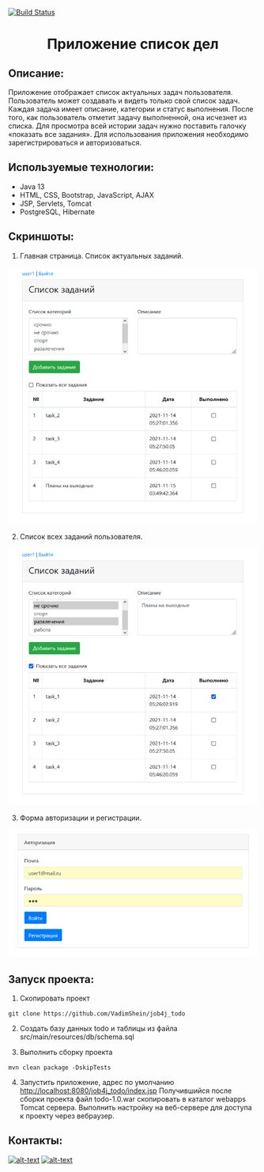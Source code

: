 [![Build Status](https://travis-ci.com/VadimShein/job4j_todo.svg?branch=master)](https://travis-ci.com/VadimShein/job4j_todo)


# <p align="center">Приложение список дел</p>

## Описание:
Приложение отображает список актуальных задач пользователя. Пользователь может создавать и видеть только свой список задач.
Каждая задача имеет описание, категории и статус выполнения.
После того, как пользователь отметит задачу выполненной, она исчезнет из списка.
Для просмотра всей истории задач нужно поставить галочку «показать все задания». 
Для использования приложения необходимо зарегистрироваться и авторизоваться.


## Используемые технологии:
* Java 13 
* HTML, CSS, Bootstrap, JavaScript, AJAX
* JSP, Servlets, Tomcat
* PostgreSQL, Hibernate


## Скриншоты:
1. Главная страница. Список актуальных заданий.

![ScreenShot](./images/img_2.PNG)

2. Список всех заданий пользователя.

![ScreenShot](./images/img_1.PNG)

3. Форма авторизации и регистрации.

![ScreenShot](./images/img_3.PNG)


## Запуск проекта:
1. Скопировать проект 
```
git clone https://github.com/VadimShein/job4j_todo
```

2. Создать базу данных todo и таблицы из файла src/main/resources/db/schema.sql

3. Выполнить сборку проекта 
```
mvn clean package -DskipTests
```

4. Запустить приложение, адрес по умолчанию  [http://localhost:8080/job4j_todo/index.jsp](http://localhost:8080/job4j_todo/index.jsp)
Получившийся после сборки проекта файл todo-1.0.war скопировать в каталог webapps Tomcat сервера. 
Выполнить настройку на веб-сервере для доступа к проекту через вебраузер.


## Контакты:
[![alt-text](https://img.shields.io/badge/-telegram-grey?style=flat&logo=telegram&logoColor=white)](https://t.me/SheinVadim)
[![alt-text](https://img.shields.io/badge/@%20email-005FED?style=flat&logo=mail&logoColor=white)](mailto:shein.v94@mail.ru)
